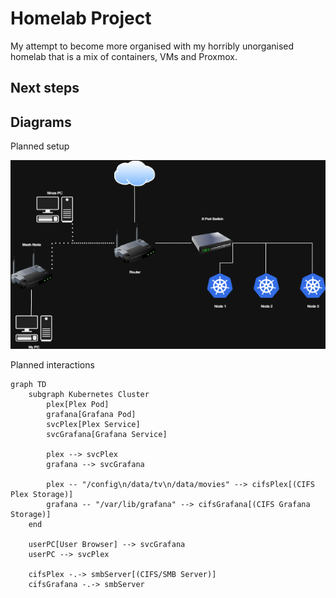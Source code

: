 # Homelab Project

My attempt to become more organised with my horribly unorganised homelab that is a mix of containers, VMs and Proxmox. 

## Next steps


## Diagrams
Planned setup

![Planned Setup](docs/images/network_diagram.png)

Planned interactions
```mermaid
graph TD
    subgraph Kubernetes Cluster
        plex[Plex Pod]
        grafana[Grafana Pod]
        svcPlex[Plex Service]
        svcGrafana[Grafana Service]

        plex --> svcPlex
        grafana --> svcGrafana

        plex -- "/config\n/data/tv\n/data/movies" --> cifsPlex[(CIFS Plex Storage)]
        grafana -- "/var/lib/grafana" --> cifsGrafana[(CIFS Grafana Storage)]
    end

    userPC[User Browser] --> svcGrafana
    userPC --> svcPlex

    cifsPlex -.-> smbServer[(CIFS/SMB Server)]
    cifsGrafana -.-> smbServer
```